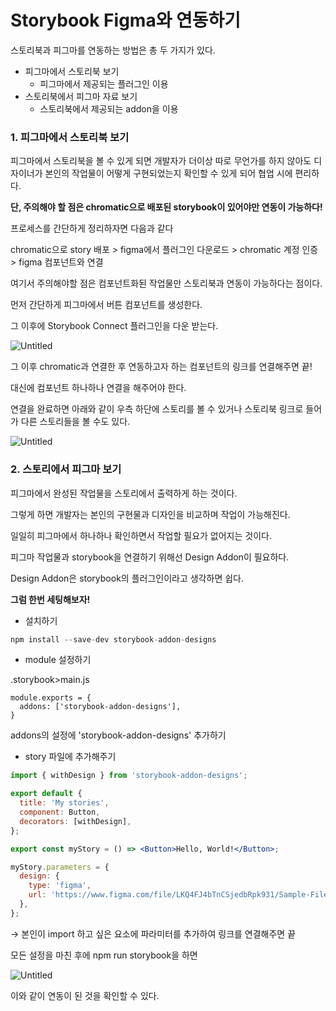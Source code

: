 # Storybook Figma와 연동하기

스토리북과 피그마를 연동하는 방법은 총 두 가지가 있다.

- 피그마에서 스토리북 보기
  - 피그마에서 제공되는 플러그인 이용
- 스토리북에서 피그마 자료 보기
  - 스토리북에서 제공되는 addon을 이용

### 1. 피그마에서 스토리북 보기

피그마에서 스토리북을 볼 수 있게 되면 개발자가 더이상 따로 무언가를 하지 않아도 디자이너가 본인의 작업물이 어떻게 구현되었는지 확인할 수 있게 되어 협업 시에 편리하다.

**단, 주의해야 할 점은 chromatic으로 배포된 storybook이 있어야만 연동이 가능하다!**

프로세스를 간단하게 정리하자면 다음과 같다

chromatic으로 story 배포 > figma에서 플러그인 다운로드 > chromatic 계정 인증 > figma 컴포넌트와 연결

여기서 주의해야할 점은 컴포넌트화된 작업물만 스토리북과 연동이 가능하다는 점이다.

먼저 간단하게 피그마에서 버튼 컴포넌트를 생성한다.

그 이후에 Storybook Connect 플러그인을 다운 받는다.

![Untitled](https://s3-us-west-2.amazonaws.com/secure.notion-static.com/6fcc1379-bf87-48d4-8e46-5c731dc1781e/Untitled.png)

그 이후 chromatic과 연결한 후 연동하고자 하는 컴포넌트의 링크를 연결해주면 끝!

대신에 컴포넌트 하나하나 연결을 해주어야 한다.

연결을 완료하면 아래와 같이 우측 하단에 스토리를 볼 수 있거나 스토리북 링크로 들어가 다른 스토리들을 볼 수도 있다.

![Untitled](https://s3-us-west-2.amazonaws.com/secure.notion-static.com/6b88fc2a-3530-4e21-aeb7-73da40ae9d5a/Untitled.png)

### 2. 스토리에서 피그마 보기

피그마에서 완성된 작업물을 스토리에서 출력하게 하는 것이다.

그렇게 하면 개발자는 본인의 구현물과 디자인을 비교하며 작업이 가능해진다.

일일히 피그마에서 하나하나 확인하면서 작업할 필요가 없어지는 것이다.

피그마 작업물과 storybook을 연결하기 위해선 Design Addon이 필요하다.

Design Addon은 storybook의 플러그인이라고 생각하면 쉽다.

**그럼 한번 세팅해보자!**

- 설치하기

```jsx
npm install --save-dev storybook-addon-designs
```

- module 설정하기

.storybook>main.js

```
module.exports = {
  addons: ['storybook-addon-designs'],
}
```

addons의 설정에 'storybook-addon-designs' 추가하기

- story 파일에 추가해주기

```jsx
import { withDesign } from 'storybook-addon-designs';

export default {
  title: 'My stories',
  component: Button,
  decorators: [withDesign],
};

export const myStory = () => <Button>Hello, World!</Button>;

myStory.parameters = {
  design: {
    type: 'figma',
    url: 'https://www.figma.com/file/LKQ4FJ4bTnCSjedbRpk931/Sample-File',
  },
};
```

→ 본인이 import 하고 싶은 요소에 파라미터를 추가하여 링크를 연결해주면 끝

모든 설정을 마친 후에 npm run storybook을 하면

![Untitled](https://s3-us-west-2.amazonaws.com/secure.notion-static.com/27c3ec75-905d-44f7-b038-bf53ef7806b8/Untitled.png)

이와 같이 연동이 된 것을 확인할 수 있다.
